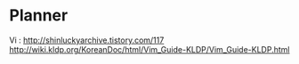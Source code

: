 # Planner
Vi : http://shinluckyarchive.tistory.com/117
http://wiki.kldp.org/KoreanDoc/html/Vim_Guide-KLDP/Vim_Guide-KLDP.html
